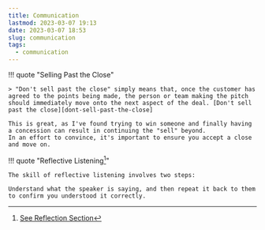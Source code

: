 ```yaml
---
title: Communication
lastmod: 2023-03-07 19:13
date: 2023-03-07 18:53
slug: communication
tags:
  - communication
---
```


!!! quote "Selling Past the Close"

    > "Don't sell past the close" simply means that, once the customer has agreed to the points being made, the person or team making the pitch should immediately move onto the next aspect of the deal. [Don't sell past the close][dont-sell-past-the-close]

    This is great, as I've found trying to win someone and finally having a concession can result in continuing the "sell" beyond.
    In an effort to convince, it's important to ensure you accept a close and move on.

!!! quote "Reflective Listening[^Help Your Boss Help You]"

    The skill of reflective listening involves two steps:

    Understand what the speaker is saying, and then repeat it back to them to confirm you understood it correctly.

[^Help Your Boss Help You]: [See Reflection Section](https://pragprog.com/titles/kkmanage/help-your-boss-help-you)
